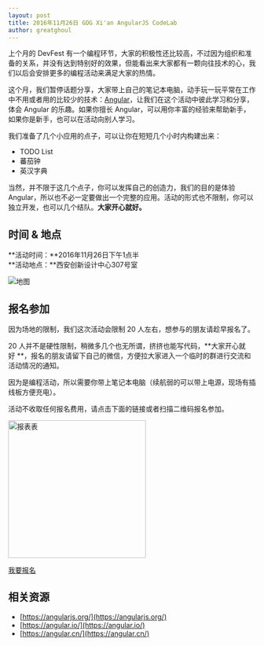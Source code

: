 ```yaml
---
layout: post
title: 2016年11月26日 GDG Xi'an AngularJS CodeLab
author: greatghoul
---
```


上个月的 DevFest 有一个编程环节，大家的积极性还比较高，不过因为组织和准备的关系，并没有达到特别好的效果，但能看出来大家都有一颗向往技术的心，我们以后会安排更多的编程活动来满足大家的热情。

这个月，我们暂停话题分享，大家带上自己的笔记本电脑，动手玩一玩平常在工作中不用或者用的比较少的技术：[Angular](https://angular.io/)，让我们在这个活动中彼此学习和分享，体会 Angular 的乐趣。如果你擅长 Angular，可以用你丰富的经验来帮助新手，如果你是新手，也可以在活动向别人学习。

<!-- more -->

我们准备了几个小应用的点子，可以让你在短短几个小时内构建出来：

- TODO List
- 蕃茄钟
- 英汉字典

当然，并不限于这几个点子，你可以发挥自己的创造力，我们的目的是体验 Angular，所以也不必一定要做出一个完整的应用。活动的形式也不限制，你可以独立开发，也可以几个结队。**大家开心就好。**


## 时间 & 地点

**活动时间：**2016年11月26日下午1点半  
**活动地点：**西安创新设计中心307号室

![地图](http://greatghoul.b0.upaiyun.com/1604/NJrFmX1utBQjxx.png
)

## 报名参加

因为场地的限制，我们这次活动会限制 20 人左右，想参与的朋友请趁早报名了。

20 人并不是硬性限制，稍微多几个也无所谓，挤挤也能写代码，**大家开心就好 **，报名的朋友请留下自己的微信，方便拉大家进入一个临时的群进行交流和活动情况的通知。

因为是编程活动，所以需要你带上笔记本电脑（续航弱的可以带上电源，现场有插线板方便充电）。

活动不收取任何报名费用，请点击下面的链接或者扫描二维码报名参加。

<div class="text-center">
  <img src="http://greatghoul.b0.upaiyun.com/1611/9Qjlq8_mL4Qw.png" width="280" height="280" alt="报表表" />

  <p>
    <a href="https://jinshuju.net/f/tL5oQl" class="btn btn-success">我要报名</a>  
  </p>
</div>

## 相关资源

- [https://angularjs.org/](https://angularjs.org/)
- [https://angular.io/](https://angular.io/)
- [https://angular.cn/](https://angular.cn/)


